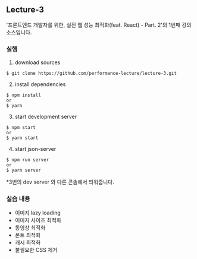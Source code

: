 ## Lecture-3

'프론트엔드 개발자를 위한, 실전 웹 성능 최적화(feat. React) - Part. 2'의 1번째 강의 소스입니다.

### 실행

1. download sources

```
$ git clone https://github.com/performance-lecture/lecture-3.git
```

2. install dependencies

```
$ npm install
or
$ yarn
```

3. start development server

```
$ npm start
or
$ yarn start
```

4. start json-server

```
$ npm run server
or
$ yarn server
```

\*3번의 dev server 와 다른 콘솔에서 띄워줍니다.

### 실습 내용

- 이미지 lazy loading
- 이미지 사이즈 최적화
- 동영상 최적화
- 폰트 최적화
- 캐시 최적화
- 불필요한 CSS 제거
